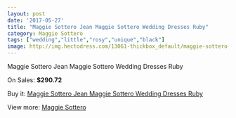 ```yaml
---
layout: post
date: '2017-05-27'
title: "Maggie Sottero Jean Maggie Sottero Wedding Dresses Ruby"
category: Maggie Sottero
tags: ["wedding","little","rosy","unique","black"]
image: http://img.hectodress.com/13061-thickbox_default/maggie-sottero-jean-maggie-sottero-wedding-dresses-ruby.jpg
---
```

Maggie Sottero Jean Maggie Sottero Wedding Dresses Ruby

On Sales: **$290.72**
<a href="https://www.hectodress.com/maggie-sottero/6362-maggie-sottero-jean-maggie-sottero-wedding-dresses-ruby.html"><amp-img layout="responsive" width="600" height="600" src="//img.hectodress.com/13061-thickbox_default/maggie-sottero-jean-maggie-sottero-wedding-dresses-ruby.jpg" alt="Maggie Sottero Jean Maggie Sottero Wedding Dresses Ruby 0" /></a>
<a href="https://www.hectodress.com/maggie-sottero/6362-maggie-sottero-jean-maggie-sottero-wedding-dresses-ruby.html"><amp-img layout="responsive" width="600" height="600" src="//img.hectodress.com/13062-thickbox_default/maggie-sottero-jean-maggie-sottero-wedding-dresses-ruby.jpg" alt="Maggie Sottero Jean Maggie Sottero Wedding Dresses Ruby 1" /></a>

Buy it: [Maggie Sottero Jean Maggie Sottero Wedding Dresses Ruby](https://www.hectodress.com/maggie-sottero/6362-maggie-sottero-jean-maggie-sottero-wedding-dresses-ruby.html "Maggie Sottero Jean Maggie Sottero Wedding Dresses Ruby")

View more: [Maggie Sottero](https://www.hectodress.com/109-maggie-sottero "Maggie Sottero")